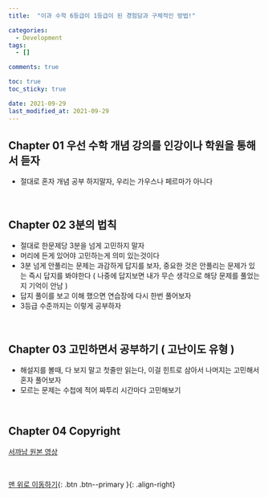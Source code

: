 ```yaml
---
title:  "이과 수학 6등급이 1등급이 된 경험담과 구체적인 방법!"

categories:
  - Development
tags:
  - []

comments: true

toc: true
toc_sticky: true

date: 2021-09-29
last_modified_at: 2021-09-29
---
```


## Chapter 01 우선 수학 개념 강의를 인강이나 학원을 통해서 듣자
- 절대로 혼자 개념 공부 하지말자, 우리는 가우스나 페르마가 아니다

<br>

## Chapter 02 3분의 법칙
- 절대로 한문제당 3분을 넘게 고민하지 말자
- 머리에 든게 있어야 고민하는게 의미 있는것이다
- 3분 넘게 안풀리는 문제는 과감하게 답지를 보자, 중요한 것은 안풀리는 문제가 있는 즉시 답지를 봐야한다 ( 나중에 답지보면 내가 무슨 생각으로 해당 문제를 풀었는지 기억이 안남 )
- 답지 풀이를 보고 이해 했으면 연습장에 다시 한번 풀어보자
- 3등급 수준까지는 이렇게 공부하자

<br>

## Chapter 03 고민하면서 공부하기 ( 고난이도 유형 )
- 해설지를 볼때, 다 보지 말고 첫줄만 읽는다, 이걸 힌트로 삼아서 나머지는 고민해서 혼자 풀어보자
- 모르는 문제는 수첩에 적어 짜투리 시간마다 고민해보기

<br>

## Chapter 04 Copyright
[ 서까남 원본 영상 ](https://www.youtube.com/watch?v=YCoL_--Ncl4/)

<br>

[맨 위로 이동하기](#){: .btn .btn--primary }{: .align-right}